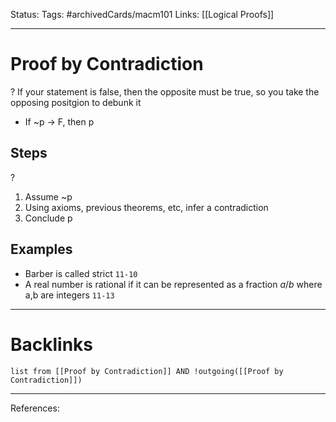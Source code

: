 Status:
Tags: #archivedCards/macm101
Links: [[Logical Proofs]]
___
# Proof by Contradiction
?
 If your statement is false, then the opposite must be true, so you take the opposing positgion to debunk it
 - If ~p -> F, then p
<!--SR:!2021-12-17,12,250-->

## Steps
?
1. Assume ~p
2. Using axioms, previous theorems, etc, infer a contradiction
3. Conclude p
<!--SR:!2021-12-28,46,270-->

## Examples
- Barber is called strict `11-10`
- A real number is rational if it can be represented as a fraction $a/b$ where a,b are integers `11-13`
___
# Backlinks
```dataview
list from [[Proof by Contradiction]] AND !outgoing([[Proof by Contradiction]])
```
___
References: